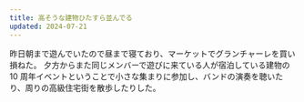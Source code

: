 ```yaml
---
title: 高そうな建物ひたすら並んでる
updated: 2024-07-21
---
```


昨日朝まで遊んでいたので昼まで寝ており、マーケットでグランチャーレを買い損ねた。
夕方からまた同じメンバーで遊びに来ている人が宿泊している建物の 10 周年イベントということで小さな集まりに参加し、バンドの演奏を聴いたり、周りの高級住宅街を散歩したりした。
